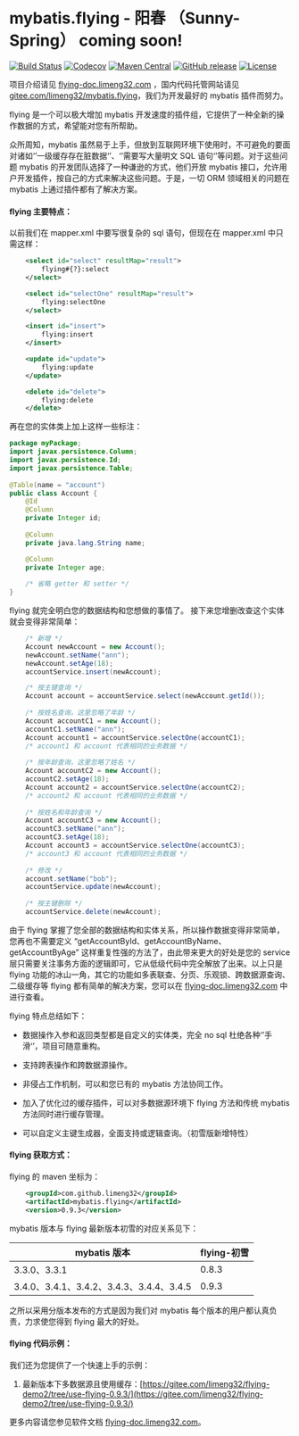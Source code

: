 # mybatis.flying - 阳春 （Sunny-Spring） coming soon!

[![Build Status](https://travis-ci.org/limeng32/mybatis.flying.svg?branch=master)](https://travis-ci.org/limeng32/mybatis.flying)
[![Codecov](https://codecov.io/gh/limeng32/mybatis.flying/branch/master/graph/badge.svg)](https://codecov.io/gh/limeng32/mybatis.flying/branch/master)
[![Maven Central](https://maven-badges.herokuapp.com/maven-central/com.github.limeng32/mybatis.flying/badge.svg)](https://maven-badges.herokuapp.com/maven-central/com.github.limeng32/mybatis.flying)
[![GitHub release](https://img.shields.io/github/release/limeng32/mybatis.flying.svg)](https://github.com/limeng32/mybatis.flying/releases)
[![License](https://img.shields.io/badge/license-Apache%202-4EB1BA.svg)](https://www.apache.org/licenses/LICENSE-2.0.html)

项目介绍请见 [flying-doc.limeng32.com](http://flying-doc.limeng32.com) ，国内代码托管网站请见 [gitee.com/limeng32/mybatis.flying](http://gitee.com/limeng32/mybatis.flying)，我们为开发最好的 mybatis 插件而努力。

flying 是一个可以极大增加 mybatis 开发速度的插件组，它提供了一种全新的操作数据的方式，希望能对您有所帮助。

众所周知，mybatis 虽然易于上手，但放到互联网环境下使用时，不可避免的要面对诸如‘’一级缓存存在脏数据‘’、‘’需要写大量明文 SQL 语句‘’等问题。对于这些问题 mybatis 的开发团队选择了一种谦逊的方式，他们开放 mybatis 接口，允许用户开发插件，按自己的方式来解决这些问题。于是，一切 ORM 领域相关的问题在 mybatis 上通过插件都有了解决方案。

#### flying 主要特点：

以前我们在 mapper.xml 中要写很复杂的 sql 语句，但现在在 mapper.xml 中只需这样：

```xml
    <select id="select" resultMap="result">
        flying#{?}:select
    </select>

    <select id="selectOne" resultMap="result">
        flying:selectOne
    </select>

    <insert id="insert">
        flying:insert
    </insert>

    <update id="update">
        flying:update
    </update>

    <delete id="delete">
        flying:delete
    </delete>
```
再在您的实体类上加上这样一些标注：

```Java
package myPackage;
import javax.persistence.Column;
import javax.persistence.Id;
import javax.persistence.Table;
    
@Table(name = "account")
public class Account {
    @Id
    @Column
    private Integer id;
	    
    @Column
    private java.lang.String name;

    @Column
    private Integer age;
	    
    /* 省略 getter 和 setter */
}
```

 flying 就完全明白您的数据结构和您想做的事情了。 接下来您增删改查这个实体就会变得非常简单：
 
```Java
    /* 新增 */
    Account newAccount = new Account();
    newAccount.setName("ann");
    newAccount.setAge(18);
    accountService.insert(newAccount);

    /* 按主键查询 */
    Account account = accountService.select(newAccount.getId());
    
    /* 按姓名查询，这里忽略了年龄 */
    Account accountC1 = new Account();
    accountC1.setName("ann");
    Account account1 = accountService.selectOne(accountC1);
    /* account1 和 account 代表相同的业务数据 */
    
    /* 按年龄查询，这里忽略了姓名 */
    Account accountC2 = new Account();
    accountC2.setAge(18);
    Account account2 = accountService.selectOne(accountC2);
    /* account2 和 account 代表相同的业务数据 */
    
    /* 按姓名和年龄查询 */
    Account accountC3 = new Account();
    accountC3.setName("ann");
    accountC3.setAge(18);
    Account account3 = accountService.selectOne(accountC3);
    /* account3 和 account 代表相同的业务数据 */
    
    /* 修改 */
    account.setName("bob");
    accountService.update(newAccount);
    
    /* 按主键删除 */
    accountService.delete(newAccount);
```

由于 flying 掌握了您全部的数据结构和实体关系，所以操作数据变得非常简单，您再也不需要定义 “getAccountById、getAccountByName、getAccountByAge” 这样重复性强的方法了，由此带来更大的好处是您的 service 层只需要关注事务方面的逻辑即可，它从低级代码中完全解放了出来。以上只是 flying 功能的冰山一角，其它的功能如多表联查、分页、乐观锁、跨数据源查询、二级缓存等 flying 都有简单的解决方案，您可以在 [flying-doc.limeng32.com](http://flying-doc.limeng32.com) 中进行查看。

flying 特点总结如下：

- 数据操作入参和返回类型都是自定义的实体类，完全 no sql 杜绝各种‘’手滑‘’，项目可随意重构。

- 支持跨表操作和跨数据源操作。

- 非侵占工作机制，可以和您已有的 mybatis 方法协同工作。

- 加入了优化过的缓存插件，可以对多数据源环境下 flying 方法和传统 mybatis 方法同时进行缓存管理。

- 可以自定义主键生成器，全面支持或逻辑查询。（初雪版新增特性）

#### flying 获取方式：

  flying 的 maven 坐标为：

```xml
    <groupId>com.github.limeng32</groupId>
    <artifactId>mybatis.flying</artifactId>
    <version>0.9.3</version>
```

mybatis 版本与 flying 最新版本初雪的对应关系见下：

 |mybatis 版本|flying-初雪 |
 |---|---|
 |3.3.0、3.3.1|0.8.3|
 |3.4.0、3.4.1、3.4.2、3.4.3、3.4.4、3.4.5|0.9.3|
 
之所以采用分版本发布的方式是因为我们对 mybatis 每个版本的用户都认真负责，力求使您得到 flying 最大的好处。

#### flying 代码示例：
我们还为您提供了一个快速上手的示例：

1. 最新版本下多数据源且使用缓存：[https://gitee.com/limeng32/flying-demo2/tree/use-flying-0.9.3/](https://gitee.com/limeng32/flying-demo2/tree/use-flying-0.9.3/)

更多内容请您参见软件文档 [flying-doc.limeng32.com](http://flying-doc.limeng32.com)。
